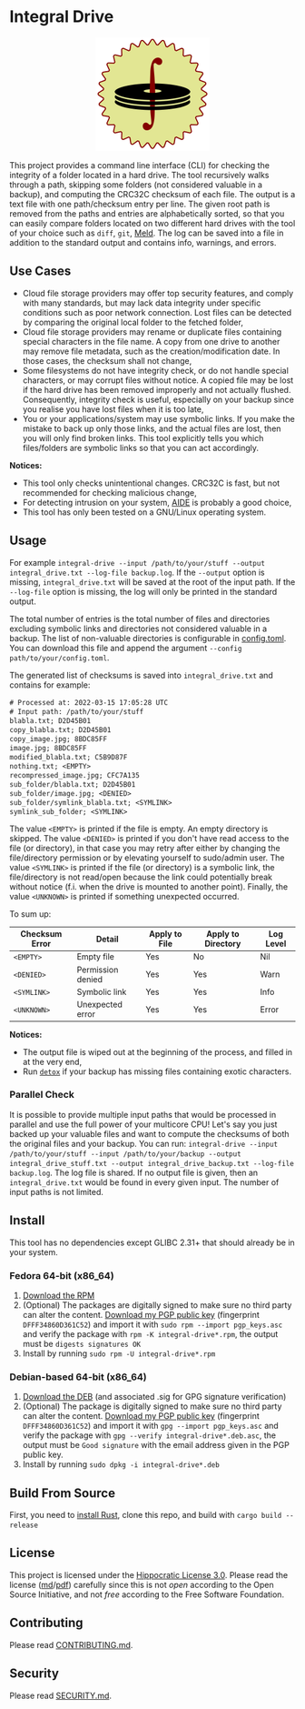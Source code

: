 # Integral Drive

<div align="center">
    <img alt="Integral Drive Logo" src="integral-drive.png" />
</div>

This project provides a command line interface (CLI) for checking the integrity of a folder located in a hard drive. The tool recursively walks through a path, skipping some folders (not considered valuable in a backup), and computing the CRC32C checksum of each file. The output is a text file with one path/checksum entry per line. The given root path is removed from the paths and entries are alphabetically sorted, so that you can easily compare folders located on two different hard drives with the tool of your choice such as `diff`, `git`, [Meld](https://meldmerge.org/). The log can be saved into a file in addition to the standard output and contains info, warnings, and errors.

## Use Cases

* Cloud file storage providers may offer top security features, and comply with many standards, but may lack data integrity under specific conditions such as poor network connection. Lost files can be detected by comparing the original local folder to the fetched folder,
* Cloud file storage providers may rename or duplicate files containing special characters in the file name. A copy from one drive to another may remove file metadata, such as the creation/modification date. In those cases, the checksum shall not change,
* Some filesystems do not have integrity check, or do not handle special characters, or may corrupt files without notice. A copied file may be lost if the hard drive has been removed improperly and not actually flushed. Consequently, integrity check is useful, especially on your backup since you realise you have lost files when it is too late,
* You or your applications/system may use symbolic links. If you make the mistake to back up only those links, and the actual files are lost, then you will only find broken links. This tool explicitly tells you which files/folders are symbolic links so that you can act accordingly.

**Notices:**

* This tool only checks unintentional changes. CRC32C is fast, but not recommended for checking malicious change,
* For detecting intrusion on your system, [AIDE](https://aide.github.io/) is probably a good choice,
* This tool has only been tested on a GNU/Linux operating system.

## Usage

For example `integral-drive --input /path/to/your/stuff --output integral_drive.txt --log-file backup.log`. If the `--output` option is missing, `integral_drive.txt` will be saved at the root of the input path. If the `--log-file` option is missing, the log will only be printed in the standard output.

The total number of entries is the total number of files and directories excluding symbolic links and directories not considered valuable in a backup. The list of non-valuable directories is configurable in [config.toml](config.toml). You can download this file and append the argument `--config path/to/your/config.toml`.

The generated list of checksums is saved into `integral_drive.txt` and contains for example:

```
# Processed at: 2022-03-15 17:05:28 UTC
# Input path: /path/to/your/stuff
blabla.txt; D2D45B01
copy_blabla.txt; D2D45B01
copy_image.jpg; 8BDC85FF
image.jpg; 8BDC85FF
modified_blabla.txt; C5B9D87F
nothing.txt; <EMPTY>
recompressed_image.jpg; CFC7A135
sub_folder/blabla.txt; D2D45B01
sub_folder/image.jpg; <DENIED>
sub_folder/symlink_blabla.txt; <SYMLINK>
symlink_sub_folder; <SYMLINK>
```

The value `<EMPTY>` is printed if the file is empty. An empty directory is skipped. The value `<DENIED>` is printed if you don't have read access to the file (or directory), in that case you may retry after either by changing the file/directory permission or by elevating yourself to sudo/admin user. The value `<SYMLINK>` is printed if the file (or directory) is a symbolic link, the file/directory is not read/open because the link could potentially break without notice (f.i. when the drive is mounted to another point). Finally, the value `<UNKNOWN>` is printed if something unexpected occurred.

To sum up:

| Checksum Error | Detail            | Apply to File | Apply to Directory | Log Level |
|----------------|-------------------|---------------|--------------------|-----------|
| `<EMPTY>`      | Empty file        | Yes           | No                 | Nil       |
| `<DENIED>`     | Permission denied | Yes           | Yes                | Warn      |
| `<SYMLINK>`    | Symbolic link     | Yes           | Yes                | Info      |
| `<UNKNOWN>`    | Unexpected error  | Yes           | Yes                | Error     |

**Notices:**

* The output file is wiped out at the beginning of the process, and filled in at the very end,
* Run [`detox`](https://linux.die.net/man/1/detox) if your backup has missing files containing exotic characters.

### Parallel Check

It is possible to provide multiple input paths that would be processed in parallel and use the full power of your multicore CPU! Let's say you just backed up your valuable files and want to compute the checksums of both the original files and your backup. You can run: `integral-drive --input /path/to/your/stuff --input /path/to/your/backup --output integral_drive_stuff.txt --output integral_drive_backup.txt --log-file backup.log`. The log file is shared. If no output file is given, then an `integral_drive.txt` would be found in every given input. The number of input paths is not limited.

## Install

This tool has no dependencies except GLIBC 2.31+ that should already be in your system.

### Fedora 64-bit (x86_64)

1. [Download the RPM](https://github.com/coffeacloudberry/integral-drive/releases)
2. (Optional) The packages are digitally signed to make sure no third party can alter the content. [Download my PGP public key](https://keybase.io/happydude/pgp_keys.asc) (fingerprint `DFFF34860D361C52`) and import it with `sudo rpm --import pgp_keys.asc` and verify the package with `rpm -K integral-drive*.rpm`, the output must be `digests signatures OK`
3. Install by running `sudo rpm -U integral-drive*.rpm`

### Debian-based 64-bit (x86_64)

1. [Download the DEB](https://github.com/coffeacloudberry/integral-drive/releases) (and associated .sig for GPG signature verification)
2. (Optional) The package is digitally signed to make sure no third party can alter the content. [Download my PGP public key](https://keybase.io/happydude/pgp_keys.asc) (fingerprint `DFFF34860D361C52`) and import it with `gpg --import pgp_keys.asc` and verify the package with `gpg --verify integral-drive*.deb.asc`, the output must be `Good signature` with the email address given in the PGP public key.
3. Install by running `sudo dpkg -i integral-drive*.deb`

## Build From Source

First, you need to [install Rust](https://www.rust-lang.org/tools/install), clone this repo, and build with `cargo build --release`

## License

This project is licensed under the [Hippocratic License 3.0](https://firstdonoharm.dev/). Please read the license ([md](LICENSE.md)/[pdf](LICENSE.pdf)) carefully since this is not *open* according to the Open Source Initiative, and not *free* according to the Free Software Foundation.

## Contributing

Please read [CONTRIBUTING.md](CONTRIBUTING.md).

## Security

Please read [SECURITY.md](SECURITY.md).
